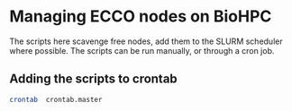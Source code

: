 # Managing ECCO nodes on BioHPC

The scripts here scavenge free nodes, add them to the SLURM scheduler where possible. The scripts can be run manually, or through a cron job.

## Adding the scripts to crontab

```bash
crontab  crontab.master
```